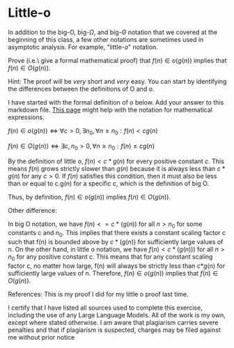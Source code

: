 # Little-o

In addition to the big-O, big-$\Omega$, and big-$\Theta$ notation that
we covered at the beginning of this class, a few other notations are sometimes
used in asymptotic analysis.  For example, "little-$o$" notation.

Prove (i.e.\ give a formal mathematical proof) that $f(n)\in o(g(n))$ implies
that $f(n)\in O(g(n))$.

Hint: The proof will be *very* short and *very* easy. You can start by
identifying the differences between the definitions of O and o.

I have started with the formal definition of $o$ below. Add your answer to this
markdown file. [This
page](https://docs.github.com/en/get-started/writing-on-github/working-with-advanced-formatting/writing-mathematical-expressions)
might help with the notation for mathematical expressions.

$f(n)\in o(g(n)) \iff \forall c>0, \exists n_0, \forall n\ge n_0: f(n) < c g(n)$

$f(n)\in O(g(n)) \iff \exists c,n_0 >0, \forall n\ge n_0: f(n) \le c g(n)$

By the definition of little o, $f(n) < c * g(n)$ for every positive constant $c$. This means $f(n)$ grows strictly slower than $g(n)$ because it is always less than $c * g(n)$ for any $c > 0$. If $f(n)$ satisfies this condition,  then it must also be less than or equal to c.g(n) for a specific c, which is the definition of big O.

Thus, by definition, $f(n) \in o(g(n))$ implies $f(n) \in O(g(n))$.

Other difference:

In big O notation, we have $f(n) <= c*(g(n))$ for all $n > n_0$ for some constants c and $n_0$. This implies that there exists a constant scaling factor c such that f(n) is bounded above by $c*(g(n))$ for sufficiently large values of n. On the other hand, in little o notation, we have $f(n) < c*(g(n)))$ for all $n > n_0$ for any positive constant c. This means that for any constant scaling factor c, no matter how large, f(n) will always be strictly less than c*g(n) for sufficiently large values of n. Therefore, $f(n)\in o(g(n))$ implies that $f(n)\in O(g(n))$.

References: This is my proof I did for my little o proof last time. 

I certify that I have listed all sources used to complete this exercise, including the use of any Large Language Models. All of the work is my own, except where stated otherwise. I am aware that plagiarism carries severe penalties and that if plagiarism is suspected, charges may be filed against me without prior notice
